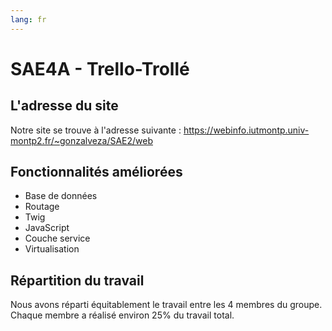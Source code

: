 ```yaml
---
lang: fr
---
```

# SAE4A - Trello-Trollé

## L'adresse du site

Notre site se trouve à l'adresse suivante : https://webinfo.iutmontp.univ-montp2.fr/~gonzalveza/SAE2/web


## Fonctionnalités améliorées

* Base de données
* Routage
* Twig
* JavaScript
* Couche service
* Virtualisation


## Répartition du travail

Nous avons réparti équitablement le travail entre les 4 membres du groupe. Chaque membre a réalisé environ 25% du travail total.